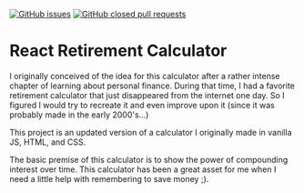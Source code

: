 [![GitHub issues](https://img.shields.io/github/issues/gabrielwr/React-Retirement-Calculator.svg?style=flat-square)](https://github.com/gabrielwr/React-Retirement-Calculator/issues)
[![GitHub closed pull requests](https://img.shields.io/github/issues-pr-closed/gabrielwr/React-Retirement-Calculator.svg?style=flat-square)](https://github.com/gabrielwr/React-Retirement-Calculator/pulls?q=is%3Apr+is%3Aclosed)

# React Retirement Calculator

I originally conceived of the idea for this calculator after a rather intense chapter of learning about personal finance. During that time, I had a favorite retirement calculator that just disappeared from the internet one day. So I figured I would try to recreate it and even improve upon it (since it was probably made in the early 2000's...)

This project is an updated version of a calculator I originally made in vanilla JS, HTML, and CSS.

The basic premise of this calculator is to show the power of compounding interest over time. This calculator has been a great asset for me when I need a little help with remembering to save money ;).

